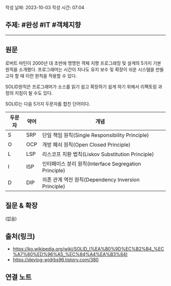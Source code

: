 
작성 날짜: 2023-10-03
작성 시간: 07:04

## 주제: #완성 #IT #객체지향

----
## 원문

로버트 마틴이 2000년 대 초반에 명명한 객체 지향 프로그래밍 및 설계의 5가지 기본 원칙을 소개했다. 프로그래머는 시간이 지나도 유지 보수 및 확장이 쉬운 시스템을 만들고자 할 때 이런 원칙을 적용할 수 있다.

SOLID원칙은 프로그래머가 소스를 읽기 쉽고 확장하기 쉽게 하기 위해서 리팩토링 과정의 지침이 될 수도 있다. 

SOLID는 다음 5가지 두문자를 합친 단어이다.

| 두문자 | 약어 | 개념                                                  |     |
| ------ | ---- | ----------------------------------------------------- | --- |
| S      | SRP  | 단일 책임 원칙(Single Responsibility Principle)       |     |
| O      | OCP  | 개방 폐쇠 원칙(Open Closed Principle)                 |     |
| L      | LSP  | 리스코프 치환 법칙(Liskov Substitution Principle)     |     |
| I      | ISP  | 인터페이스 분리 원칙(Interface Segregation Principle) |     |
| D      | DIP  | 의존 관계 역전 원칙(Dependency Inversion Principle)   |     |

## 질문 & 확장

(없음)

## 출처(링크)

- https://ko.wikipedia.org/wiki/SOLID_(%EA%B0%9D%EC%B2%B4_%EC%A7%80%ED%96%A5_%EC%84%A4%EA%B3%84)
- https://devlog-wjdrbs96.tistory.com/380

## 연결 노트










